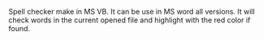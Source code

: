 Spell checker make in MS VB. It can be use in MS word all versions. It will check words in the current opened file and highlight with the red color if found.
